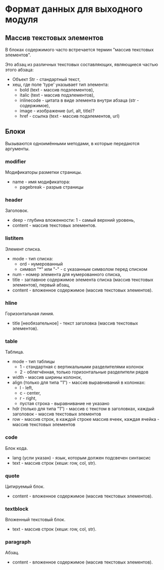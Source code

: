 # Формат данных для выходного модуля

## Массив текстовых элементов

В блоках содержимого часто встречается термин "массив текстовых элементов".

Это абзац из различных текстовых составляющих, являющиеся частью этого абзаца:

- Объект Str - стандартный текст,
- хеш, где поле 'type' указывает тип элемента:
    - bold (text - массив подэлементов),
    - italic (text - массив подэлементов),
    - inlinecode - цитата в виде элемента внутри абзаца (str - содержимое),
    - image - изображение (url, alt, title)?
    - href - ссылка (text - массив подэлементов, url)


## Блоки

Вызываются одноимёнными методами, в которые передаются аргументы.

### modifier

Модификаторы разметки страницы.

* name - имя модификатора:
    * pagebreak - разрыв страницы

### header

Заголовок.

* deep - глубина вложенности: 1 - самый верхний уровень,
* content - массив текстовых элементов.

### listitem

Элемент списка.

* mode - тип списка:
    * ord - нумерованный
    * символ "*" или "-" - с указанным символом перед списком
* num - номер элемента для нумерованного списка,
* title - заглавное содержимое элемента списка (массив текстовых элементов), первый абзац,
* content - вложенное содержимое (массив текстовых элементов).

### hline

Горизонтальная линия.

* title [необязательное] - текст заголовка (массив текстовых элементов).

### table

Таблица.

* mode - тип таблицы
    * 1 - стандартная с вертикальными разделителями колонок
    * 2 - облегчённая, только горизонтальные разделители рядов
* width - массив ширины колонок,
* align (только для типа "1") - массив выравниваний в колонках:
    * l - left,
    * c - center,
    * r - right,
    * пустая строка - выравнивание не указано
* hdr (только для типа "1") - массив с текстом в заголовках, каждый заголовок - массив текстовых элементов
* row - массив строк, в каждой строке массив ячеек, каждая ячейка - массив текстовых элементов

### code

Блок кода.

* lang (усли указан) - язык, которым должен подсвечен синтаксис
* text - массив строк (хеши: row, col, str).

### quote

Цитируемый блок.

* content - вложенное содержимое (массив текстовых элементов).

### textblock

Вложенный текстовый блок.

* text - массив строк (хеши: row, col, str).

### paragraph

Абзац.

* content - вложенное содержимое (массив текстовых элементов).

